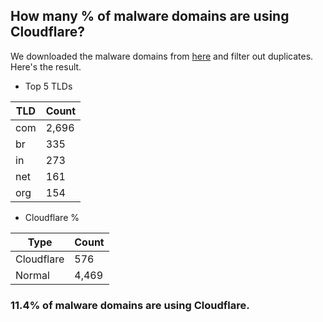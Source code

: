 ## How many % of malware domains are using Cloudflare?


We downloaded the malware domains from [here](https://urlhaus.abuse.ch) and filter out duplicates.
Here's the result.


[//]: # (start replacement)


- Top 5 TLDs

| TLD | Count |
| --- | --- |
| com | 2,696 |
| br | 335 |
| in | 273 |
| net | 161 |
| org | 154 |


- Cloudflare %

| Type | Count |
| --- | --- |
| Cloudflare | 576 |
| Normal | 4,469 |


### 11.4% of malware domains are using Cloudflare.